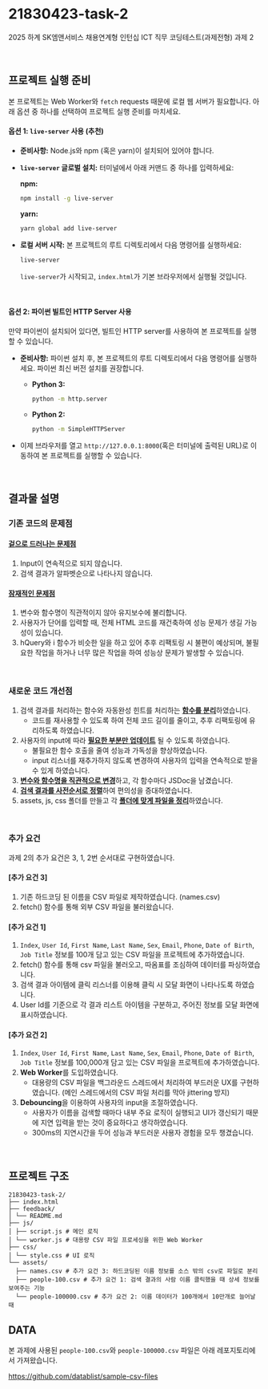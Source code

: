 # 21830423-task-2
2025 하계 SK엠앤서비스 채용연계형 인턴십 ICT 직무 코딩테스트(과제전형) 과제 2

<br>

## 프로젝트 실행 준비
본 프로젝트는 Web Worker와 `fetch` requests 때문에 로컬 웹 서버가 필요합니다. 아래 옵션 중 하나를 선택하여 프로젝트 실행 준비를 마치세요.

#### 옵션 1: `live-server` 사용 (추천)

*   **준비사항:** Node.js와 npm (혹은 yarn)이 설치되어 있어야 합니다.
*   **`live-server` 글로벌 설치:**
    터미널에서 아래 커맨드 중 하나를 입력하세요:

    **npm:**
    ```bash
    npm install -g live-server
    ```

    **yarn:**
    ```bash
    yarn global add live-server
    ```

*   **로컬 서버 시작:**
    본 프로젝트의 루트 디렉토리에서 다음 명령어를 실행하세요:
    ```bash
    live-server
    ```
    `live-server`가 시작되고, `index.html`가 기본 브라우저에서 실행될 것입니다.

<br>

#### 옵션 2: 파이썬 빌트인 HTTP Server 사용

만약 파이썬이 설치되어 있다면, 빌트인 HTTP server를 사용하여 본 프로젝트를 실행할 수 있습니다.

*   **준비사항:** 파이썬 설치 후, 본 프로젝트의 루트 디렉토리에서 다음 명령어를 실행하세요. 파이썬 최신 버전 설치를 권장합니다.
    *   **Python 3:**
        ```bash
        python -m http.server
        ```

    *   **Python 2:**
        ```bash
        python -m SimpleHTTPServer
        ```

*   이제 브라우저를 열고 `http://127.0.0.1:8000`(혹은 터미널에 출력된 URL)로 이동하여 본 프로젝트를 실행할 수 있습니다.

<br>

## 결과물 설명
### 기존 코드의 문제점
#### <ins>겉으로 드러나는 문제점</ins>
1. Input이 연속적으로 되지 않습니다.
2. 검색 결과가 알파벳순으로 나타나지 않습니다.

#### <ins>잠재적인 문제점</ins>
1. 변수와 함수명이 직관적이지 않아 유지보수에 불리합니다.
2. 사용자가 단어를 입력할 때, 전체 HTML 코드를 재건축하여 성능 문제가 생길 가능성이 있습니다.
3. hQuery와 i 함수가 비슷한 일을 하고 있어 추후 리팩토링 시 불편이 예상되며, 불필요한 작업을 하거나 너무 많은 작업을 하여 성능상 문제가 발생할 수 있습니다.

<br>

### 새로운 코드 개선점
1. 검색 결과를 처리하는 함수와 자동완성 힌트를 처리하는 <ins>**함수를 분리**</ins>하였습니다.
   - 코드를 재사용할 수 있도록 하여 전체 코드 길이를 줄이고, 추후 리팩토링에 유리하도록 하였습니다.
2. 사용자의 input에 따라 <ins>**필요한 부분만 업데이트**</ins> 될 수 있도록 하였습니다.
   - 불필요한 함수 호출을 줄여 성능과 가독성을 향상하였습니다.
   - input 리스너를 재추가하지 않도록 변경하여 사용자의 입력을 연속적으로 받을 수 있게 하였습니다.
3. <ins>**변수와 함수명을 직관적으로 변경**</ins>하고, 각 함수마다 JSDoc을 남겼습니다.
4. <ins>**검색 결과를 사전순서로 정렬**</ins>하여 편의성을 증대하였습니다.
5. assets, js, css 폴더를 만들고 각 <ins>**폴더에 맞게 파일을 정리**</ins>하였습니다.

<br>

### 추가 요건
과제 2의 추가 요건은 3, 1, 2번 순서대로 구현하였습니다.

#### [추가 요건 3]
1. 기존 하드코딩 된 이름을 CSV 파일로 제작하였습니다. (names.csv)
2. fetch() 함수를 통해 외부 CSV 파일을 불러왔습니다.

#### [추가 요건 1]
1. ```Index```, ```User Id```, ```First Name```, ```Last Name```, ```Sex```, ```Email```, ```Phone```, ```Date of Birth```, ```Job Title``` 정보를 100개 담고 있는 CSV 파일을 프로젝트에 추가하였습니다.
2. fetch() 함수를 통해 csv 파일을 불러오고, 따옴표를 조심하여 데이터를 파싱하였습니다.
3. 검색 결과 아이템에 클릭 리스너를 이용해 클릭 시 모달 화면이 나타나도록 하였습니다.
4. User Id를 기준으로 각 결과 리스트 아이템을 구분하고, 주어진 정보를 모달 화면에 표시하였습니다.

#### [추가 요건 2]
1. ```Index```, ```User Id```, ```First Name```, ```Last Name```, ```Sex```, ```Email```, ```Phone```, ```Date of Birth```, ```Job Title``` 정보를 100,000개 담고 있는 CSV 파일을 프로젝트에 추가하였습니다.
2. **Web Worker**를 도입하였습니다.
   - 대용량의 CSV 파일을 백그라운드 스레드에서 처리하여 부드러운 UX를 구현하였습니다. (메인 스레드에서의 CSV 파일 처리를 막아 jittering 방지)
3. **Debouncing**을 이용하여 사용자의 input을 조절하였습니다.
   - 사용자가 이름을 검색할 때마다 내부 주요 로직이 실행되고 UI가 갱신되기 때문에 지연 입력을 받는 것이 중요하다고 생각하였습니다.
   - 300ms의 지연시간을 두어 성능과 부드러운 사용자 경험을 모두 챙겼습니다.

<br>

## 프로젝트 구조
```
21830423-task-2/
├── index.html
├── feedback/
│ └── README.md
├── js/
│ ├── script.js # 메인 로직
│ └── worker.js # 대용량 CSV 파일 프로세싱을 위한 Web Worker
├── css/
│ └── style.css # UI 로직
└── assets/
  ├── names.csv # 추가 요건 3: 하드코딩된 이름 정보를 소스 밖의 csv로 파일로 분리
  ├── people-100.csv # 추가 요건 1: 검색 결과의 사람 이름 클릭했을 때 상세 정보를 보여주는 기능
  └── people-100000.csv # 추가 요건 2: 이름 데이터가 100개에서 10만개로 늘어날 때
```

## DATA
본 과제에 사용된 ```people-100.csv```와 ```people-100000.csv``` 파일은 아래 레포지토리에서 가져왔습니다.

https://github.com/datablist/sample-csv-files
